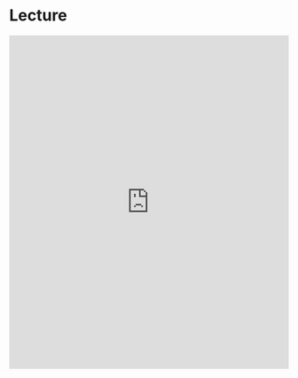 # Lecture

<iframe src='https://github.com/thelogicalgrammar/pLoT_course/blob/main/book/lectures/1_introduction.pdf' width='100%' height='600px' frameborder='0'>




